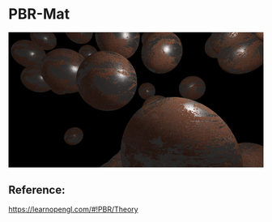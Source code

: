 # PBR-Mat

![ss](https://github.com/yumataesu/PBR-Mat/blob/master/images/s.png)

## Reference:
https://learnopengl.com/#!PBR/Theory
